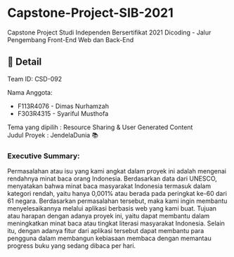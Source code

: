 # Capstone-Project-SIB-2021 
Capstone Project Studi Independen Bersertifikat 2021 Dicoding - Jalur Pengembang Front-End Web dan Back-End

## 📃 Detail
  Team ID: CSD-092

Nama Anggota: <br>
  - F113R4076 - Dimas Nurhamzah <br>
  - F303R4315 - Syariful Musthofa <br>

Tema yang dipilih	: Resource Sharing & User Generated Content <br>
Judul Proyek		: JendelaDunia :books:	

### Executive Summary: 
   Permasalahan atau isu yang kami angkat dalam proyek ini adalah mengenai rendahnya minat baca orang Indonesia. Berdasarkan data dari UNESCO, menyatakan bahwa minat baca masyarakat Indonesia termasuk dalam kategori rendah, yaitu hanya 0,001% atau berada pada peringkat ke-60 dari 61 negara. Berdasarkan permasalahan tersebut, maka kami ingin membantu menyelesaikannya melalui aplikasi berbasis web yang kami buat. Tujuan atau harapan dengan adanya proyek ini, yaitu dapat membantu dalam meningkatkan minat baca atau tingkat literasi masyarakat Indonesia. Selain itu, dengan adanya fitur dari aplikasi tersebut dapat membantu para pengguna dalam membangun kebiasaan membaca dengan memantau progress buku yang sedang dibaca per hari. 
